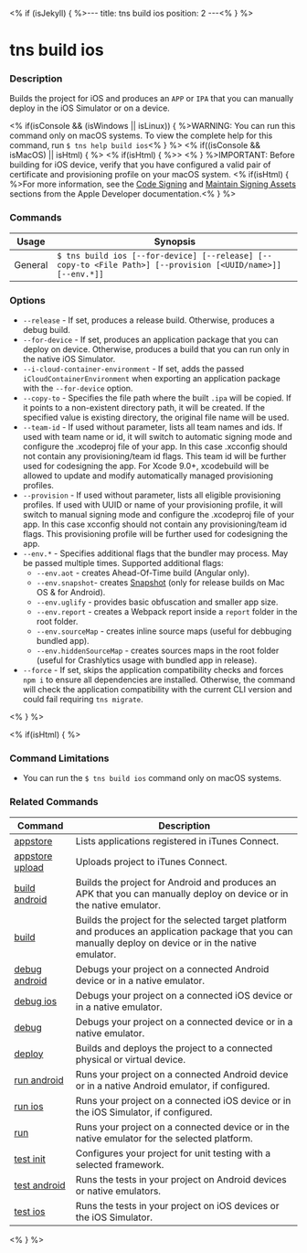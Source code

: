 <% if (isJekyll) { %>---
title: tns build ios
position: 2
---<% } %>

# tns build ios

### Description

Builds the project for iOS and produces an `APP` or `IPA` that you can manually deploy in the iOS Simulator or on a device.

<% if(isConsole && (isWindows || isLinux)) { %>WARNING: You can run this command only on macOS systems. To view the complete help for this command, run `$ tns help build ios`<% } %>
<% if((isConsole && isMacOS) || isHtml) { %>
<% if(isHtml) { %>> <% } %>IMPORTANT: Before building for iOS device, verify that you have configured a valid pair of certificate and provisioning profile on your macOS system. <% if(isHtml) { %>For more information, see the [Code Signing](https://developer.apple.com/support/code-signing/) and [Maintain Signing Assets](https://help.apple.com/xcode/mac/current/#/dev3a05256b8) sections from the Apple Developer documentation.<% } %>

### Commands

Usage | Synopsis
---|---
General | `$ tns build ios [--for-device] [--release] [--copy-to <File Path>] [--provision [<UUID/name>]] [--env.*]]`

### Options

* `--release` - If set, produces a release build. Otherwise, produces a debug build.
* `--for-device` - If set, produces an application package that you can deploy on device. Otherwise, produces a build that you can run only in the native iOS Simulator.
* `--i-cloud-container-environment` - If set, adds the passed `iCloudContainerEnvironment` when exporting an application package with the `--for-device` option.
* `--copy-to` - Specifies the file path where the built `.ipa` will be copied. If it points to a non-existent directory path, it will be created. If the specified value is existing directory, the original file name will be used.
* `--team-id` - If used without parameter, lists all team names and ids. If used with team name or id, it will switch to automatic signing mode and configure the .xcodeproj file of your app. In this case .xcconfig should not contain any provisioning/team id flags. This team id will be further used for codesigning the app. For Xcode 9.0+, xcodebuild will be allowed to update and modify automatically managed provisioning profiles.
* `--provision` - If used without parameter, lists all eligible provisioning profiles. If used with UUID or name of your provisioning profile, it will switch to manual signing mode and configure the .xcodeproj file of your app. In this case xcconfig should not contain any provisioning/team id flags. This provisioning profile will be further used for codesigning the app.
* `--env.*` - Specifies additional flags that the bundler may process. May be passed multiple times. Supported additional flags:
    *   `--env.aot` - creates Ahead-Of-Time build (Angular only).
    *   `--env.snapshot`- creates [Snapshot](https://docs.nativescript.org/performance-optimizations/bundling-with-webpack#v8-heap-snapshot) (only for release builds on Mac OS & for Android).
    *   `--env.uglify` - provides basic obfuscation and smaller app size.
    *   `--env.report` - creates a Webpack report inside a `report` folder in the root folder.
    *   `--env.sourceMap` - creates inline source maps (useful for debbuging bundled app).
    *   `--env.hiddenSourceMap` - creates sources maps in the root folder (useful for Crashlytics usage with bundled app in release).
* `--force` - If set, skips the application compatibility checks and forces `npm i` to ensure all dependencies are installed. Otherwise, the command will check the application compatibility with the current CLI version and could fail requiring `tns migrate`.

<% } %>

<% if(isHtml) { %>

### Command Limitations

* You can run the `$ tns build ios` command only on macOS systems.

### Related Commands

Command | Description
----------|----------
[appstore](../../publishing/appstore.html) | Lists applications registered in iTunes Connect.
[appstore upload](../../publishing/appstore-upload.html) | Uploads project to iTunes Connect.
[build android](build-android.html) | Builds the project for Android and produces an APK that you can manually deploy on device or in the native emulator.
[build](build.html) | Builds the project for the selected target platform and produces an application package that you can manually deploy on device or in the native emulator.
[debug android](debug-android.html) | Debugs your project on a connected Android device or in a native emulator.
[debug ios](debug-ios.html) | Debugs your project on a connected iOS device or in a native emulator.
[debug](debug.html) | Debugs your project on a connected device or in a native emulator.
[deploy](deploy.html) | Builds and deploys the project to a connected physical or virtual device.
[run android](run-android.html) | Runs your project on a connected Android device or in a native Android emulator, if configured.
[run ios](run-ios.html) | Runs your project on a connected iOS device or in the iOS Simulator, if configured.
[run](run.html) | Runs your project on a connected device or in the native emulator for the selected platform.
[test init](test-init.html) | Configures your project for unit testing with a selected framework.
[test android](test-android.html) | Runs the tests in your project on Android devices or native emulators.
[test ios](test-ios.html) | Runs the tests in your project on iOS devices or the iOS Simulator.
<% } %>
